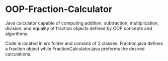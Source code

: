 # OOP-Fraction-Calculator
Java calculator capable of computing addition, subtraction, multiplication, division, and equality of fraction objects defined by OOP concepts and algorithms.

Code is located in src folder and consists of 2 classes: Fraction.java defines a fraction object while FractionCalculator.java preforms the desired calculations.
